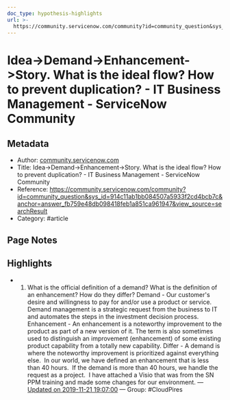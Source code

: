 ```yaml
---
doc_type: hypothesis-highlights
url: >-
  https://community.servicenow.com/community?id=community_question&sys_id=914c11ab1bb084507a5933f2cd4bcb7c&anchor=answer_fb759e48db098418feb1a851ca961947&view_source=searchResult
---
```


# Idea->Demand->Enhancement->Story. What is the ideal flow? How to prevent duplication? - IT Business Management - ServiceNow Community

## Metadata
- Author: [community.servicenow.com]()
- Title: Idea->Demand->Enhancement->Story. What is the ideal flow? How to prevent duplication? - IT Business Management - ServiceNow Community
- Reference: https://community.servicenow.com/community?id=community_question&sys_id=914c11ab1bb084507a5933f2cd4bcb7c&anchor=answer_fb759e48db098418feb1a851ca961947&view_source=searchResult
- Category: #article

## Page Notes
## Highlights
- 1. What is the official definition of a demand? What is the definition of an enhancement? How do they differ? Demand - Our customer's desire and willingness to pay for and/or use a product or service. Demand management is a strategic request from the business to IT and automates the steps in the investment decision process. Enhancement - An enhancement is a noteworthy improvement to the product as part of a new version of it. The term is also sometimes used to distinguish an improvement (enhancement) of some existing product capability from a totally new capability. Differ - A demand is where the noteworthy improvement is prioritized against everything else.  In our world, we have defined an enhancement that is less than 40 hours.  If the demand is more than 40 hours, we handle the request as a project.  I have attached a Visio that was from the SN PPM training and made some changes for our environment. — [Updated on 2019-11-21 19:07:00](https://hyp.is/AZuWwgy8EeqFC3Ovizr-Mg/community.servicenow.com/community?id=community_question&sys_id=914c11ab1bb084507a5933f2cd4bcb7c&anchor=answer_fb759e48db098418feb1a851ca961947&view_source=searchResult) — Group: #CloudPires



